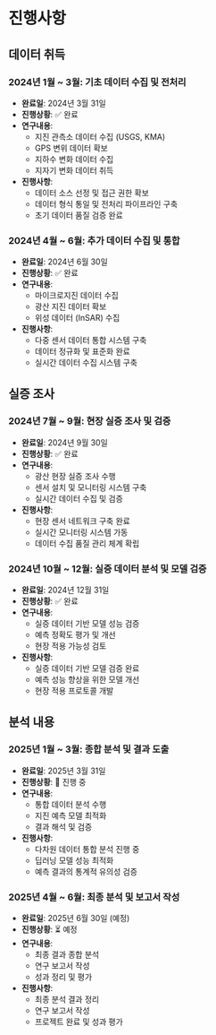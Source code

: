 # 진행사항

## 데이터 취득

### 2024년 1월 ~ 3월: 기초 데이터 수집 및 전처리
- **완료일**: 2024년 3월 31일
- **진행상황**: ✅ 완료
- **연구내용**: 
  - 지진 관측소 데이터 수집 (USGS, KMA)
  - GPS 변위 데이터 확보
  - 지하수 변화 데이터 수집
  - 지자기 변화 데이터 취득
- **진행사항**:
  - 데이터 소스 선정 및 접근 권한 확보
  - 데이터 형식 통일 및 전처리 파이프라인 구축
  - 초기 데이터 품질 검증 완료

### 2024년 4월 ~ 6월: 추가 데이터 수집 및 통합
- **완료일**: 2024년 6월 30일
- **진행상황**: ✅ 완료
- **연구내용**:
  - 마이크로지진 데이터 수집
  - 광산 지진 데이터 확보
  - 위성 데이터 (InSAR) 수집
- **진행사항**:
  - 다중 센서 데이터 통합 시스템 구축
  - 데이터 정규화 및 표준화 완료
  - 실시간 데이터 수집 시스템 구축

## 실증 조사

### 2024년 7월 ~ 9월: 현장 실증 조사 및 검증
- **완료일**: 2024년 9월 30일
- **진행상황**: ✅ 완료
- **연구내용**:
  - 광산 현장 실증 조사 수행
  - 센서 설치 및 모니터링 시스템 구축
  - 실시간 데이터 수집 및 검증
- **진행사항**:
  - 현장 센서 네트워크 구축 완료
  - 실시간 모니터링 시스템 가동
  - 데이터 수집 품질 관리 체계 확립

### 2024년 10월 ~ 12월: 실증 데이터 분석 및 모델 검증
- **완료일**: 2024년 12월 31일
- **진행상황**: ✅ 완료
- **연구내용**:
  - 실증 데이터 기반 모델 성능 검증
  - 예측 정확도 평가 및 개선
  - 현장 적용 가능성 검토
- **진행사항**:
  - 실증 데이터 기반 모델 검증 완료
  - 예측 성능 향상을 위한 모델 개선
  - 현장 적용 프로토콜 개발

## 분석 내용

### 2025년 1월 ~ 3월: 종합 분석 및 결과 도출
- **완료일**: 2025년 3월 31일
- **진행상황**: 🔄 진행 중
- **연구내용**:
  - 통합 데이터 분석 수행
  - 지진 예측 모델 최적화
  - 결과 해석 및 검증
- **진행사항**:
  - 다차원 데이터 통합 분석 진행 중
  - 딥러닝 모델 성능 최적화
  - 예측 결과의 통계적 유의성 검증

### 2025년 4월 ~ 6월: 최종 분석 및 보고서 작성
- **완료일**: 2025년 6월 30일 (예정)
- **진행상황**: ⏳ 예정
- **연구내용**:
  - 최종 결과 종합 분석
  - 연구 보고서 작성
  - 성과 정리 및 평가
- **진행사항**:
  - 최종 분석 결과 정리
  - 연구 보고서 작성
  - 프로젝트 완료 및 성과 평가 